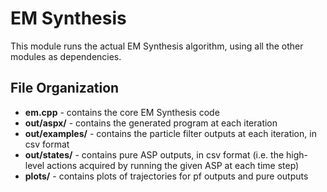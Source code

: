 # EM Synthesis
This module runs the actual EM Synthesis algorithm, using all the other modules as dependencies.

## File Organization
- **em.cpp** - contains the core EM Synthesis code
- **out/aspx/** - contains the generated program at each iteration
- **out/examples/** - contains the particle filter outputs at each iteration, in csv format
- **out/states/** - contains pure ASP outputs, in csv format (i.e. the high-level actions acquired by running the given ASP at each time step)
- **plots/** - contains plots of trajectories for pf outputs and pure outputs
